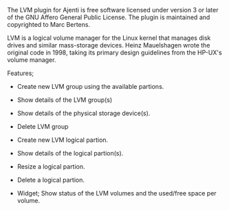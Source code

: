 The LVM plugin for Ajenti is free software licensed under version 3 or later 
of the GNU Affero General Public License. The plugin is maintained and 
copyrighted to Marc Bertens.

LVM is a logical volume manager for the Linux kernel that manages disk 
drives and similar mass-storage devices. Heinz Mauelshagen wrote the 
original code in 1998, taking its primary design guidelines from the 
HP-UX's volume manager.

Features;
* Create new LVM group using the available partions.
* Show details of the LVM group(s)
* Show details of the physical storage device(s).
* Delete LVM group
* Create new LVM logical partion.
* Show details of the logical partion(s).
* Resize a logical partion.
* Delete a logical partion.

* Widget; Show status of the LVM volumes and the used/free space per volume.
